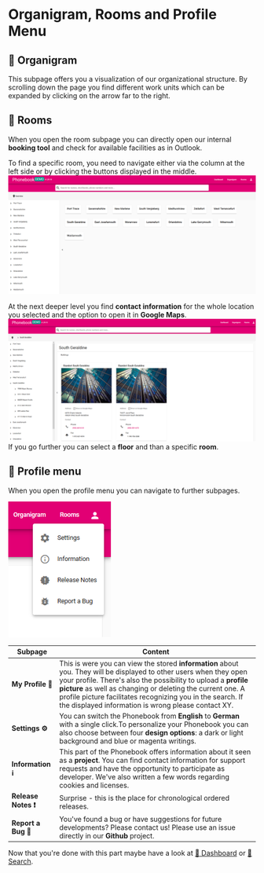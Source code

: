 # Organigram, Rooms and Profile Menu
## :trident: Organigram 

This subpage offers you a visualization of our organizational structure. By scrolling down the page you find different work units which can be expanded by clicking on the arrow far to the right. 
## :door:  Rooms 
When you open the room subpage you can directly open our internal **booking tool** and check for available facilities as in Outlook. 

To find a specific room, you need to navigate either via the column at the left side or by clicking the buttons displayed in the middle. 
![screenshot of room subpage ](media/rooms_demo.PNG)

At the next deeper level you find **contact information** for the whole location you selected and the option to open it in **Google Maps**. 
![screenshot of room subpage with selected city ](media/rooms_demo2.PNG)
If you go further you can select a **floor** and than a specific **room**. 
## :open_file_folder: Profile menu
When you open the profile menu you can navigate to further subpages. 

![open menu option at the very right, listing subpages "settings", "information", "release notes" and "report a bug"](media/profilemenu_demo.PNG)  

| Subpage     | Content |
|---------------|---------|
|**My Profile :woman:**| This is were you can view the stored **information** about you. They will be displayed to other users when they open your profile. There's also the possibility to upload a **profile picture** as well as changing or deleting the current one. A profile picture facilitates recognizing you in the search. If the displayed information is wrong please contact XY.|
|**Settings :gear:**|You can switch the Phonebook from **English** to **German** with a single click.To personalize your Phonebook you can also choose between four **design options**: a dark or light background and blue or magenta writings.|
|**Information :information_source:**|This part of the Phonebook offers information about it seen as a **project**. You can find contact information for support requests and have the opportunity to participate as developer. We've also written a few words regarding cookies and licenses.|
|**Release Notes :heavy_exclamation_mark:** |Surprise - this is the place for chronological ordered releases.|
|**Report a Bug :bug:**| You've found a bug or have suggestions for future developments? Please contact us! Please use an issue directly in our **Github** project.|


Now that you're done with this part maybe have a look at [ :newspaper: Dashboard](dashboard-page.md) or [ :mag_right: Search](search.md). 